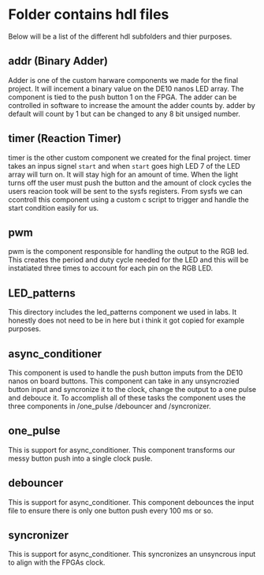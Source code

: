 # Folder contains hdl files
Below will be a list of the different hdl subfolders and thier purposes.

## addr (Binary Adder)
Adder is one of the custom harware components we made for the final project. It will incement a binary value on the DE10 nanos LED array. The component is tied to the push button 1 on the FPGA. The adder can be controlled in software to increase the amount the adder counts by. adder by default will count by 1 but can be changed to any 8 bit unsiged number.

## timer (Reaction Timer)
timer is the other custom component we created for the final project. timer takes an inpus signel `start` and when `start` goes high LED 7 of the LED array will turn on. It will stay high for an amount of time. When the light turns off the user must push the button and the amount of clock cycles the users reacion took will be sent to the sysfs registers. From sysfs we can ccontroll this component using a custom c script to trigger and handle the start condition easily for us.

## pwm
pwm is the component responsible for handling the output to the RGB led. This creates the period and duty cycle needed for the LED and this will be instatiated three times to account for each pin on the RGB LED.

## LED_patterns
This directory includes the led_patterns component we used in labs. It honestly does not need to be in here but i think it got copied for example purposes.

## async_conditioner
This component is used to handle the push button imputs from the DE10 nanos on board buttons. This component can take in any unsyncrozied button input and syncronize it to the clock, change the output to a one pulse and debouce it. To accomplish all of these tasks the component uses the three components in /one_pulse /debouncer and /syncronizer.

## one_pulse
This is support for async_conditioner. This component transforms our messy button push into a single clock pusle.

## debouncer
This is support for async_conditioner. This component debounces the input file to ensure there is only one button push every 100 ms or so.

## syncronizer
This is support for async_conditioner. This syncronizes an unsyncrous input to align with the FPGAs clock.
